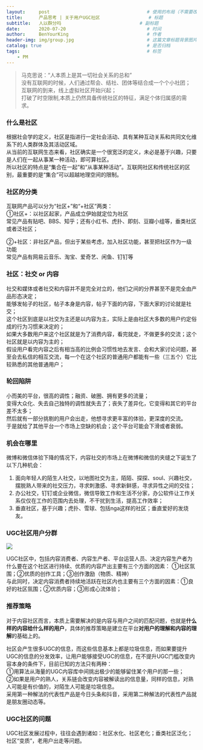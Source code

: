 ```yaml
---
layout:     post                                    # 使用的布局（不需要改）
title:      产品思考 | 关于用户UGC社区                  # 标题 
subtitle:   人以群分吗                             # 副标题
date:       2020-07-20                              # 时间
author:     BenYourKing                             # 作者
header-img: img/group.jpg                           # 这篇文章标题背景图片
catalog: true                                       # 是否归档
tags:                                               # 标签
    - PM
---
```

            
            
>马克思说：“人本质上是其一切社会关系的总和”                 
>没有互联网的时候，人们通过帮会、结社、团体等结合成一个个小社团；                      
>互联网的到来，线上虚拟社区开始兴起；              
>打破了时空限制,本质上仍然具备传统社区的特征，满足个体归属感的需求。           




### 什么是社区

根据社会学的定义，社区是指进行一定社会活动、具有某种互动关系和共同文化维系下的人类群体及其活动区域。     
从当前的互联网生态来看，社区确实是一个很宽泛的定义，未必是基于兴趣，只要是人们在一起从事某一种活动，即可算社区。       
所以社区的特点是“集合在一起”和“从事某种活动”。互联网社区和传统社区的区别，最重要的是“集合”可以超越地理空间的限制。     

### 社区的分类

互联网产品可以分为“社区+”和“+社区”两类：        
①社区+：以社区起家，产品成立伊始就定位为社区      
常见产品有贴吧、BBS、知乎；还有小红书、虎扑、即刻、豆瓣小组等，垂类社区或者泛社区；
           
②+社区：非社区产品，但出于某些考虑，加入社区功能，甚至把社区作为一级功能         
常见产品有网易云音乐、淘宝、爱奇艺、闲鱼、钉钉等           

### 社区：社交 or 内容             
          
社交和媒体或者社交和内容并不是完全对立的，他们之间的分界甚至不是完全由产品形态决定；      
能够发帖子的社区，帖子本身是内容，帖子下面的内容，下面大家的讨论就是社交；         
这个社区到底是以社交为主还是以内容为主，实际上是由社区大多数的用户约定俗成的行为习惯来决定的；         
如果大多数用户来这个社区就是为了消费内容，看完就走，不做更多的交流；这个社区就是以内容为主的；        
假设用户看完内容之后有相当高的比例会习惯性地去发言、会和大家讨论问题，甚至会去私信的相互交流，每一个在这个社区的普通用户都能有一些（三五个）它比较熟悉的其他普通用户；      
             
### 轮回陷阱
      
小而美的平台，很高的调性；融资、破圈、拥有更多的流量；     
变得大众化、失去自己独特的调性就失去了；丧失了差异化，它变得和其它的平台差不太多；        
然后就有一部分挑剔的用户会出走，他想寻求更丰富的体验，更深度的交流。       
于是就给了其他平台一个市场上空缺的机会；这个平台可能会下滑或者衰弱。          

### 机会在哪里

微博和微信体验下降的情况下，内容社交的市场上在微博和微信的夹缝之下诞生了以下几种机会：      
1. 面向年轻人的陌生人社交，以地图社交为主，陌陌、探探、soul、兴趣社交，摆脱熟人带来的社交压力，寻求刺激感、寻求新鲜感，寻求异性之间的交往；       
2. 办公社交，钉钉或企业微信，微信导致工作和生活不分家，办公软件让工作关系仅仅在工作的范围内去处理，不干扰到生活，提高工作效率；        
3. 垂直社区，基于兴趣；虎扑、雪球、包括nga这样的社区；垂直爱好的发烧友。      

### UGC社区用户分群

![](https://ftp.bmp.ovh/imgs/2020/06/c4e50e682067b7f0.png)

UGC社区中，包括内容消费者、内容生产者、平台运营人员、决定内容生产者为什么要在这个社区进行持续、优质的内容产出主要有三个方面的因素：
①社区氛围；②优质的创作工具；③创作激励（物质、精神）                          
与此同时，决定内容消费者持续地活跃在社区内也主要有三个方面的因素：①良好的社区氛围；②优质内容；③形成心流体验；                 


### 推荐策略
对于内容社区而言，本质上需要解决的是内容与用户之间的匹配问题，也就是**什么样的内容给什么样的用户**，具体的推荐策略是建立在平台**对用户的理解和内容的理解**的基础上的。

社区会产生很多UGC的信息，而这些信息基本上都是垃圾信息，而如果要提升UGC的信息的分发效率，让用户能够接受UGC的信息，在不提升UGC门槛改变内容本身的条件下，目前已知的方法只有两种：                  
①用算法从海量的UGC内容库中间挑出极少的能够留住某个用户的那一些；           
②如果是用户的熟人，关系链会改变内容被解读出的信息量，同样的信息，对熟人可能是有价值的，对陌生人可能是垃圾信息。                 
采用第一种解法的代表性产品是今日头条和抖音，采用第二种解法的代表性产品就是朋友圈动态等。                   
       
      
### UGC社区的问题
       
UGC社区发展过程中，往往会遇到诸如：社区水化、社区老化；垂类社区泛化；社区“变质”，老用户出走等问题。                    
     

